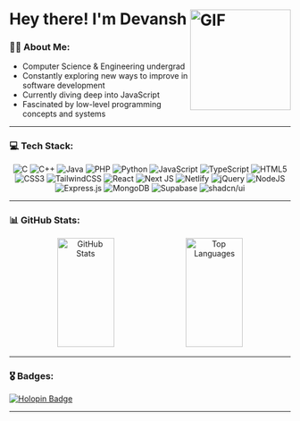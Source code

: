 # Hey there! I'm Devansh <img align="right" alt="GIF" height="180px" src="https://media.giphy.com/media/KphDFbotQHzU5LBnBu/giphy.gif" />

### 👨‍💻 About Me:
- Computer Science & Engineering undergrad
- Constantly exploring new ways to improve in software development
- Currently diving deep into JavaScript
- Fascinated by low-level programming concepts and systems

---

### 💻 Tech Stack:
<div align="center">
  
  ![C](https://img.shields.io/badge/C-00599C?style=for-the-badge&logo=c&logoColor=white)
![C++](https://img.shields.io/badge/C++-%2300599C.svg?style=for-the-badge&logo=c%2B%2B&logoColor=white)
![Java](https://img.shields.io/badge/Java-%23ED8B00.svg?style=for-the-badge&logo=openjdk&logoColor=white)
![PHP](https://img.shields.io/badge/php-%23777BB4.svg?style=for-the-badge&logo=php&logoColor=white)
![Python](https://img.shields.io/badge/Python-3776AB?style=for-the-badge&logo=python&logoColor=fff)
![JavaScript](https://img.shields.io/badge/javascript-%23323330.svg?style=for-the-badge&logo=javascript&logoColor=%23F7DF1E)
![TypeScript](https://img.shields.io/badge/typescript-%23007ACC.svg?style=for-the-badge&logo=typescript&logoColor=white)
![HTML5](https://img.shields.io/badge/html5-%23E34F26.svg?style=for-the-badge&logo=html5&logoColor=white)
![CSS3](https://img.shields.io/badge/css3-%231572B6.svg?style=for-the-badge&logo=css3&logoColor=white)
![TailwindCSS](https://img.shields.io/badge/tailwindcss-%2338B2AC.svg?style=for-the-badge&logo=tailwind-css&logoColor=white)
![React](https://img.shields.io/badge/react-%2320232a.svg?style=for-the-badge&logo=react&logoColor=%2361DAFB)
![Next JS](https://img.shields.io/badge/Next-black?style=for-the-badge&logo=next.js&logoColor=white)
![Netlify](https://img.shields.io/badge/netlify-%23000000.svg?style=for-the-badge&logo=netlify&logoColor=#00C7B7)
![jQuery](https://img.shields.io/badge/jquery-%230769AD.svg?style=for-the-badge&logo=jquery&logoColor=white)
![NodeJS](https://img.shields.io/badge/node.js-6DA55F?style=for-the-badge&logo=node.js&logoColor=white)
![Express.js](https://img.shields.io/badge/express.js-%23404d59.svg?style=for-the-badge&logo=express&logoColor=%2361DAFB)
![MongoDB](https://img.shields.io/badge/MongoDB-%234ea94b.svg?style=for-the-badge&logo=mongodb&logoColor=white)
![Supabase](https://img.shields.io/badge/Supabase-3ECF8E?style=for-the-badge&logo=supabase&logoColor=white)
![shadcn/ui](https://img.shields.io/badge/shadcn%2Fui-000?style=for-the-badge&logo=shadcnui&logoColor=fff)

</div>

---

### 📊 GitHub Stats:
<div align="center">
<!--   <img src="https://github-readme-streak-stats.herokuapp.com/?user=tyagidevansh&theme=tokyonight&hide_border=true" width="45%" alt="GitHub Streak" /> -->
<img src="https://github-readme-stats.vercel.app/api?username=tyagidevansh&count_private=true&show_icons=true&theme=tokyonight&rank_icon=github" width="45%" height="195px" alt="GitHub Stats" />
  <img src="https://github-readme-stats.vercel.app/api/top-langs/?username=tyagidevansh&theme=tokyonight&layout=compact" width="45%" height="195px" alt="Top Languages" />    
</div>

---

### 🎖️ Badges:
[![Holopin Badge](https://holopin.me/tyagidevansh)](https://holopin.io/@tyagidevansh)

---
